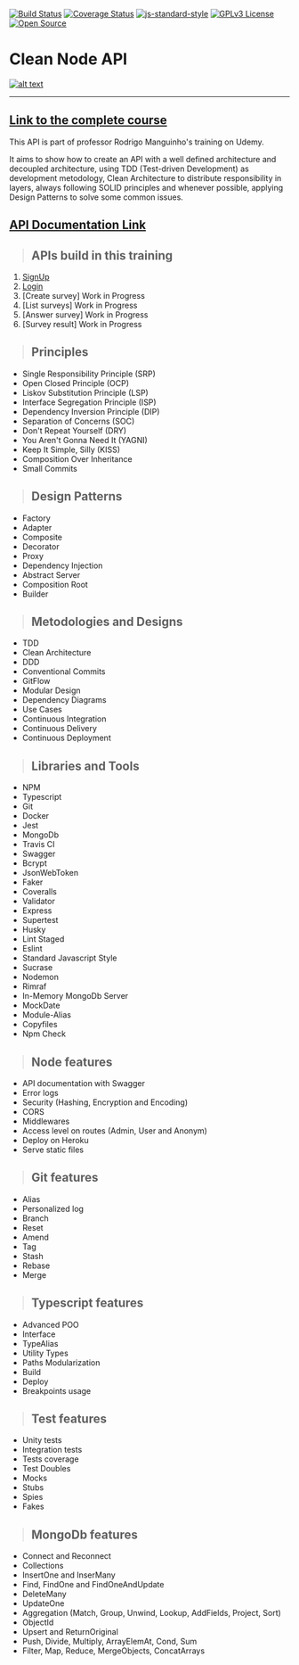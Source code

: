 [![Build Status](https://travis-ci.org/gabrielbahniuk/clean-code-ts-api.svg?branch=master)](https://travis-ci.org/gabrielbahniuk/clean-code-ts-api)
[![Coverage Status](https://coveralls.io/repos/github/gabrielbahniuk/clean-code-ts-api/badge.svg?branch=master)](https://coveralls.io/github/gabrielbahniuk/clean-code-ts-api?branch=master)
[![js-standard-style](https://img.shields.io/badge/code%20style-standard-brightgreen.svg)](http://standardjs.com)
[![GPLv3 License](https://img.shields.io/badge/License-GPL%20v3-yellow.svg)](https://opensource.org/licenses/)
[![Open Source](https://badges.frapsoft.com/os/v1/open-source.svg?v=103)](https://opensource.org/)

# **Clean Node API**

[![alt text](https://i.imgur.com/EOCGQt3.png)](https://www.udemy.com/course/tdd-com-mango/?referralCode=B53CE5CA2B9AFA5A6FA1)

---

## [**Link to the complete course**](https://www.udemy.com/course/tdd-com-mango/?referralCode=B53CE5CA2B9AFA5A6FA1)

This API is part of professor Rodrigo Manguinho's training on Udemy.

It aims to show how to create an API with a well defined architecture and decoupled architecture, using TDD (Test-driven Development) as development metodology,
Clean Architecture to distribute responsibility in layers, always following SOLID principles and whenever possible, applying Design Patterns to solve some common issues.


## [**API Documentation Link**](http://fordevs.herokuapp.com/api-docs)

> ## APIs build in this training

1. [SignUp](./requirements/signup.md)
2. [Login](./requirements/login.md)
3. [Create survey] Work in Progress
4. [List surveys] Work in Progress
5. [Answer survey] Work in Progress
6. [Survey result] Work in Progress

> ## Principles

* Single Responsibility Principle (SRP)
* Open Closed Principle (OCP)
* Liskov Substitution Principle (LSP)
* Interface Segregation Principle (ISP)
* Dependency Inversion Principle (DIP)
* Separation of Concerns (SOC)
* Don't Repeat Yourself (DRY)
* You Aren't Gonna Need It (YAGNI)
* Keep It Simple, Silly (KISS)
* Composition Over Inheritance
* Small Commits

> ## Design Patterns

* Factory
* Adapter
* Composite
* Decorator
* Proxy
* Dependency Injection
* Abstract Server
* Composition Root
* Builder

> ## Metodologies and Designs

* TDD
* Clean Architecture
* DDD
* Conventional Commits
* GitFlow
* Modular Design
* Dependency Diagrams
* Use Cases
* Continuous Integration
* Continuous Delivery
* Continuous Deployment

> ## Libraries and Tools

* NPM
* Typescript
* Git
* Docker
* Jest
* MongoDb
* Travis CI
* Swagger
* Bcrypt
* JsonWebToken
* Faker
* Coveralls
* Validator
* Express
* Supertest
* Husky
* Lint Staged
* Eslint
* Standard Javascript Style
* Sucrase
* Nodemon
* Rimraf
* In-Memory MongoDb Server
* MockDate
* Module-Alias
* Copyfiles
* Npm Check

> ## Node features

* API documentation with Swagger
* Error logs
* Security (Hashing, Encryption and Encoding)
* CORS
* Middlewares
* Access level on routes (Admin, User and Anonym)
* Deploy on Heroku
* Serve static files

> ## Git features

* Alias
* Personalized log
* Branch
* Reset
* Amend
* Tag
* Stash
* Rebase
* Merge

> ## Typescript features

* Advanced POO
* Interface
* TypeAlias
* Utility Types
* Paths Modularization
* Build
* Deploy
* Breakpoints usage

> ## Test features

* Unity tests
* Integration tests
* Tests coverage
* Test Doubles
* Mocks
* Stubs
* Spies
* Fakes

> ## MongoDb features

* Connect and Reconnect
* Collections
* InsertOne and InserMany
* Find, FindOne and FindOneAndUpdate
* DeleteMany
* UpdateOne
* Aggregation (Match, Group, Unwind, Lookup, AddFields, Project, Sort)
* ObjectId
* Upsert and ReturnOriginal
* Push, Divide, Multiply, ArrayElemAt, Cond, Sum
* Filter, Map, Reduce, MergeObjects, ConcatArrays